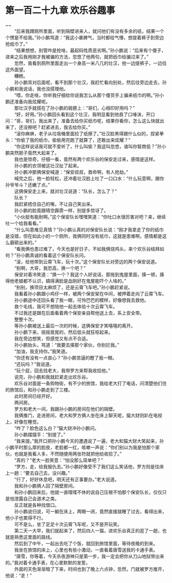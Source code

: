# 第一百二十九章 欢乐谷趣事

~~
            <br>　　“后来我蹲厕所里面，听到隔壁进来人，就问他们有没有多余的纸，结果一个个愣是不给我。”孙小鹏骂道：“我这小暴脾气，当时都给气懵，想提着裤子到旁边抢纸巾了。”<br>　　“结果想想，别管咋是抢啥，最起码性质恶劣啊。”孙小鹏说：“后来有个傻子，进来之后我用刚才我被骗的方法，忽悠了他两句，就把纸巾给骗过来了。”<br>　　忽然，我看到厕所里面走出一个身高一米八几的壮汉，他一边提裤子，一边往这外面望。<br>　　糟糕。<br>　　孙小鹏背对后面呢，看不到那个壮汉，我赶忙看向别处，然后往旁边走去，孙小鹏和我说话，我也没搭理他。<br>　　“喂，你走啥，你听我仔细给你说我怎么从那个傻货手上骗来纸巾的啊。”孙小鹏还准备向我炫耀呢。<br>　　那壮汉手就搭在了孙小鹏的肩膀上：“哥们，心相印好用吗？”<br>　　“好，好用。”孙小鹏回头看到这个壮汉，我明显看到他吞了口唾沫，开口问：“哥，哥们，我出来了，准备去给你买纸巾呢，结果你看你，怎么这么快就出来了，还没擦吧？赶紧进去，我去给你买。”<br>　　“滚你麻痹，老子从垃圾桶里面捡了纸擦了。”壮汉脸黑得跟什么似的，捏紧拳头：“你偷了我的纸巾，偷偷用完跑了就算了，还敢出来炫耀？”<br>　　“你这样说话我可就不爱听了，什么叫偷？我这叫忽悠，谁叫你智商低？”孙小鹏突然胆子竟然大起来了。<br>　　我也是惊奇，仔细一看，竟然有两个欢乐谷的保安走过来，感情是这样。<br>　　孙小鹏的衣领被这壮汉扯了起来。<br>　　孙小鹏冲那俩保安喊道：“保安叔叔，救命啊，有人抢劫。”<br>　　喊完之后，他一脸轻松，还冲着壮汉脸上吐了一口口水：“什么玩意啊，跟你孙爷爷斗？还嫩了点。”<br>　　这俩保安走上来，就对壮汉说道：“队长，怎么了？”<br>　　队长？<br>　　我赶紧捂住自己的嘴，不让自己笑出来。<br>　　孙小鹏的脸竟跟晴空霹雳一样，别提多惊讶了。<br>　　“小伙挺有能耐啊。”这个保安队长嘿嘿笑道：“你吐口水很厉害对吧？来，继续吐一个给我看看。”<br>　　“什么叫患难见真情？”孙小鹏认真的对保安队长说：“刚才我拿走了你的纸巾是没错，但在如此小的一个厕所，我俩同时没有纸巾，这就是患难啊，感情都是这么磨砺出来的。”<br>　　“看我俩也患过难了，今天也是好日子，不如我俩烧鸡头，来个欢乐谷结拜如何？”孙小鹏真诚的看着这个保安队长问。<br>　　“滚，给他带到云霄飞车，玩十次。”这个保安队长对旁边的两个保安说道。<br>　　“别啊，大哥，我恐高，换一个吧？”<br>　　保安对着冷笑道：“换一个？我这个人好说话，那拖到鬼屋里面，揍一顿，揍得他老娘都不认识，搞得满脸是血刚好在鬼屋能吓个人啥的。”<br>　　“别别，换项目太麻烦了，还是云霄飞车吧。”孙小鹏赶紧说。<br>　　我看着孙小鹏跟小鸡仔一样，被两个保安架在中间，被押着走向了云霄飞车。<br>　　孙小鹏途中还回头看了我一眼，可怜巴巴的模样，好像想我去救他。<br>　　救个毛线，我可不想陪他一起去体验十次云霄飞车。<br>　　不过我还是跟在后面看着两个保安亲自帮他送上去，系上安全带。<br>　　整整十次。<br>　　等孙小鹏被送上最后一次的时候，这俩保安才笑嘻嘻的离开。<br>　　孙小鹏下来，摇摇晃晃的，然后低头就狂呕起来。<br>　　我在旁边想笑，但感觉又有点不合适。<br>　　孙小鹏抬头，骂道：“我要去揍那个家伙，你别拦我。”<br>　　“加油，我支持你。”我笑道。<br>　　“你还有没有一点良心？”孙小鹏苦逼的瞪了我一眼。<br>　　“还玩吗？”我说道。<br>　　“玩个屁，回去找老大，我带罗方来帮我收拾他。”<br>　　说完，孙小鹏和我就赶紧走出欢乐谷。<br>　　欢乐谷对面是一条购物街，有不少的旅馆，我给老大打了电话，问清楚他们住的旅馆后，和孙小鹏走到了三楼。<br>　　此时房间已经开好。<br>　　两间房。<br>　　罗方和老大一间，我跟孙小鹏的房间在他们的隔壁。<br>　　我俩推门，走进房间，老大和罗方俩人坐在床上聊天呢，猫大财则趴在电视上，好像在睡觉。<br>　　“咋了？脸色这么白？”猫大财冲孙小鹏问。<br>　　孙小鹏摆摆手：“别提了。”<br>　　“我来提。”我开口把孙小鹏今天的遭遇说了一遍，老大和猫大财大笑起来，孙小鹏平时那么厚的脸皮，老脸都一红，咳嗽一声说：“你们别以为我是怕那个家伙，也就是我看人多，不然随便用两张符就把他给收拾了。”<br>　　“真的？”老大一脸笑意：“怕没那么简单吧？”<br>　　“罗方，走，给我报仇去。”孙小鹏好像受不了我们这么笑话他，罗方则是往床上一趟：“要去自己去，没兴趣。”<br>　　“行了，好好休息吧，明天还有正事要办。”老大说道。<br>　　我和孙小鹏俩人回了隔壁房间。<br>　　和孙小鹏回来后，他就一直喋喋不休的说自己压根不怕那个保安队长，仅仅只是怕泄露自己会道术之类。<br>　　反正就是各种找借口。<br>　　孙小鹏说归说，可一躺在床上，两眼一闭，竟然直接就睡了过去，看得出来，他小子也累得不行。<br>　　可不是么，坐了足足十次云霄飞车呢，又不是开玩笑。<br>　　第二天一大早，我们就起来了，然后四人一猫，进欢乐谷真正的逛了一趟，也就是熟悉这里面的路线。<br>　　然后到了中午，一起出去吃了个饭，就回到旅馆里面，等待夜晚的到来。<br>　　我坐在旅馆的床上，心里也有些小激动，一直看着唐雪送我的卡通手表。<br>　　“唐雪，你等着，今天杀夜游神只是第一步，我一定会把你从刀山地狱带出来的。”我对着卡通手表，在心里默默的发誓。<br>　　外面的天色渐渐暗了下来，时间也到了晚上六点钟，忽然，门就被罗方推开，他说：“走！”<br>
	